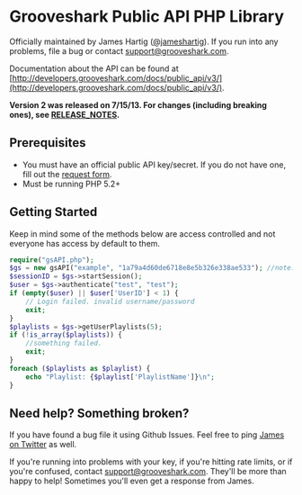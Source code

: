 # Grooveshark Public API PHP Library
Officially maintained by James Hartig ([@jameshartig](http://twitter.com/jameshartig)). If you run into any problems, file a bug or contact support@grooveshark.com.

Documentation about the API can be found at [http://developers.grooveshark.com/docs/public_api/v3/](http://developers.grooveshark.com/docs/public_api/v3/).

**Version 2 was released on 7/15/13. For changes (including breaking ones), see [RELEASE_NOTES](/RELEASE_NOTES.md/).**

## Prerequisites
* You must have an official public API key/secret. If you do not have one, fill out the [request form](http://developers.grooveshark.com/api).
* Must be running PHP 5.2+

## Getting Started

Keep in mind some of the methods below are access controlled and not everyone has access by default to them.

```PHP
require("gsAPI.php");
$gs = new gsAPI("example", "1a79a4d60de6718e8e5b326e338ae533"); //note: you can also change the default key/secret in gsAPI.php
$sessionID = $gs->startSession();
$user = $gs->authenticate("test", "test");
if (empty($user) || $user['UserID'] < 1) {
    // Login failed. invalid username/password
    exit;
}
$playlists = $gs->getUserPlaylists(5);
if (!is_array($playlists)) {
    //something failed.
    exit;
}
foreach ($playlists as $playlist) {
    echo "Playlist: {$playlist['PlaylistName']}\n";
}
```

## Need help? Something broken?
If you have found a bug file it using Github Issues. Feel free to ping [James on Twitter](http://twitter.com/jameshartig) as well.

If you're running into problems with your key, if you're hitting rate limits, or if you're confused, contact support@grooveshark.com.
They'll be more than happy to help! Sometimes you'll even get a response from James.

